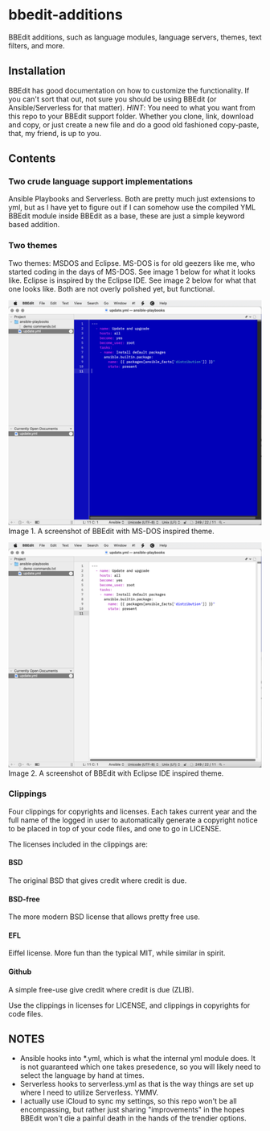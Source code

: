 # bbedit-additions
BBEdit additions, such as language modules, language servers, themes, text filters, and more.

## Installation
BBEdit has good documentation on how to customize the functionality. If you can't sort that out, not sure you should be using BBEdit (or Ansible/Serverless for that matter). *HINT*: You need to what you want from this repo to your BBEdit support folder. Whether you clone, link, download and copy, or just create a new file and do a good old fashioned copy-paste, that, my friend, is up to you.

## Contents
### Two crude language support implementations
Ansible Playbooks and Serverless. Both are pretty much just extensions to yml, but as I have yet to figure out if I can somehow use the compiled YML BBEdit module inside BBEdit as a base, these are just a simple keyword based addition.

### Two themes
Two themes: MSDOS and Eclipse. MS-DOS is for old geezers like me, who started coding in the days of MS-DOS. See image 1 below for what it looks like. Eclipse is inspired by the Eclipse IDE. See image 2 below for what that one looks like. Both are not overly polished yet, but functional.

![Screenshot of BBEdit with MS DOS Theme](/ss1.png)
Image 1. A screenshot of BBEdit with MS-DOS inspired theme.

![Screenshot of BBEdit with Eclipse Theme](/ss2.png)
Image 2. A screenshot of BBEdit with Eclipse IDE inspired theme.

### Clippings
Four clippings for copyrights and licenses. Each takes current year and the full
name of the logged in user to automatically generate a copyright notice to be
placed in top of your code files, and one to go in LICENSE.

The licenses included in the clippings are:
#### BSD
The original BSD that gives credit where credit is due.

#### BSD-free
The more modern BSD license that allows pretty free use.

#### EFL
Eiffel license. More fun than the typical MIT, while similar in spirit.

#### Github
A simple free-use give credit where credit is due (ZLIB).

Use the clippings in licenses for LICENSE, and clippings in copyrights for code
files.

## NOTES
- Ansible hooks into *.yml, which is what the internal yml module does. It is not guaranteed which one takes presedence, so you will likely need to select the language by hand at times.
- Serverless hooks to serverless.yml as that is the way things are set up where I need to utilize Serverless. YMMV.
- I actually use iCloud to sync my settings, so this repo won't be all encompassing, but rather just sharing "improvements" in the hopes BBEdit won't die a painful death in the hands of the trendier options.

